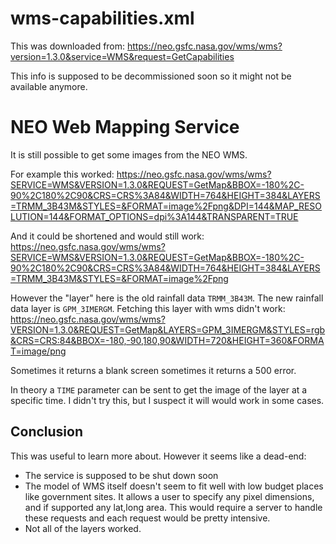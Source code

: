 # wms-capabilities.xml
This was downloaded from: https://neo.gsfc.nasa.gov/wms/wms?version=1.3.0&service=WMS&request=GetCapabilities

This info is supposed to be decommissioned soon so it might not be available anymore.

# NEO Web Mapping Service
It is still possible to get some images from the NEO WMS.

For example this worked:
https://neo.gsfc.nasa.gov/wms/wms?SERVICE=WMS&VERSION=1.3.0&REQUEST=GetMap&BBOX=-180%2C-90%2C180%2C90&CRS=CRS%3A84&WIDTH=764&HEIGHT=384&LAYERS=TRMM_3B43M&STYLES=&FORMAT=image%2Fpng&DPI=144&MAP_RESOLUTION=144&FORMAT_OPTIONS=dpi%3A144&TRANSPARENT=TRUE

And it could be shortened and would still work:
https://neo.gsfc.nasa.gov/wms/wms?SERVICE=WMS&VERSION=1.3.0&REQUEST=GetMap&BBOX=-180%2C-90%2C180%2C90&CRS=CRS%3A84&WIDTH=764&HEIGHT=384&LAYERS=TRMM_3B43M&STYLES=&FORMAT=image%2Fpng

However the "layer" here is the old rainfall data `TRMM_3B43M`. The new rainfall data layer is `GPM_3IMERGM`. Fetching this layer with wms didn't work:
https://neo.gsfc.nasa.gov/wms/wms?VERSION=1.3.0&REQUEST=GetMap&LAYERS=GPM_3IMERGM&STYLES=rgb&CRS=CRS:84&BBOX=-180,-90,180,90&WIDTH=720&HEIGHT=360&FORMAT=image/png

Sometimes it returns a blank screen sometimes it returns a 500 error.

In theory a `TIME` parameter can be sent to get the image of the layer at a specific time. I didn't try this, but I suspect it will would work in some cases.

## Conclusion
This was useful to learn more about. However it seems like a dead-end:
- The service is supposed to be shut down soon
- The model of WMS itself doesn't seem to fit well with low budget places like government sites. It allows a user to specify any pixel dimensions, and if supported any lat,long area. This would require a server to handle these requests and each request would be pretty intensive.
- Not all of the layers worked.